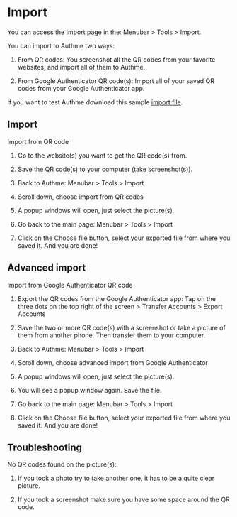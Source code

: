 # Import

You can access the Import page in the: Menubar > Tools > Import.

You can import to Authme two ways:

1. From QR codes: You screenshot all the QR codes from your favorite websites, and import all of them to Authme.

1. From Google Authenticator QR code(s): Import all of your saved QR codes from your Google Authenticator app.

If you want to test Authme download this sample [import file](https://github.com/Levminer/authme/blob/main/sample/authme_import_sample.zip?raw=true).

## Import

Import from QR code

1. Go to the website(s) you want to get the QR code(s) from.

1. Save the QR code(s) to your computer (take screenshot(s)).

1. Back to Authme: Menubar > Tools > Import

1. Scroll down, choose import from QR codes

1. A popup windows will open, just select the picture(s).

1. Go back to the main page: Menubar > Tools > Import

1. Click on the Choose file button, select your exported file from where you saved it. And you are done!

## Advanced import

Import from Google Authenticator QR code

1. Export the QR codes from the Google Authenticator app: Tap on the three dots on the top right of the screen > Transfer Accounts >
   Export Accounts

1. Save the two or more QR code(s) with a screenshot or take a picture of them from another phone. Then transfer them to your computer.

1. Back to Authme: Menubar > Tools > Import

1. Scroll down, choose advanced import from Google Authenticator

1. A popup windows will open, just select the picture(s).

1. You will see a popup window again. Save the file.

1. Go back to the main page: Menubar > Tools > Import

1. Click on the Choose file button, select your exported file from where you saved it. And you are done!

## Troubleshooting

No QR codes found on the picture(s):

1. If you took a photo try to take another one, it has to be a quite clear picture.

1. If you took a screenshot make sure you have some space around the QR code.
